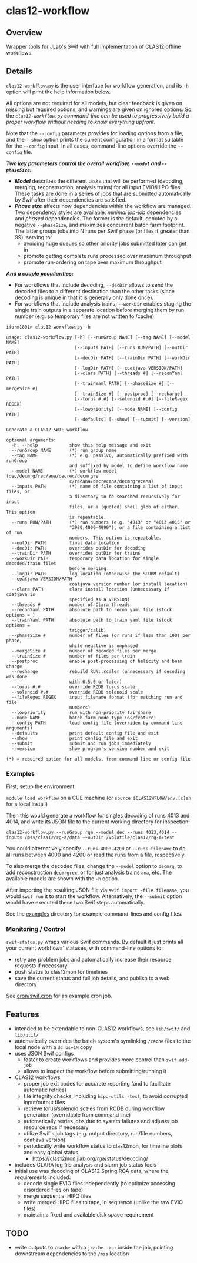 # clas12-workflow

## Overview
Wrapper tools for [JLab's Swif](https://scicomp.jlab.org/docs/swif) with full implementation of CLAS12 offline workflows.

## Details
`clas12-workflow.py` is the user interface for workflow generation, and its `-h` option will print the help information below.

All options are not required for all models, but clear feedback is given on missing but required options, and warnings are given on ignored options.  So the _`clas12-workflow.py` command-line can be used to progressively build a proper workflow without needing to know everything upfront_.

Note that the `--config` parameter provides for loading options from a file, and the `--show` option prints the current configuration in a format suitable for the `--config` input.  In all cases, command-line options override the `--config` file.

**_Two key parameters control the overall workflow, `--model` and `--phaseSize`:_**

* **_Model_** describes the different tasks that will be performed (decoding, merging, reconstruction, analysis trains) for all input EVIO/HIPO files.  These tasks are done in a series of jobs that are submitted automatically by Swif after their dependencies are satisfied.
* **_Phase size_** affects how dependencies within the workflow are managed.  Two dependency styles are available: _minimal job-job_ dependencies and _phased_ dependencies.  The former is the default, denoted by a negative `--phaseSize`, and maximizes concurrent batch farm footprint.  The latter groups jobs into N runs per Swif phase (or files if greater than 99), serving to:
  * avoiding huge queues so other priority jobs submitted later can get in
  * promote getting complete runs processed over maximum throughput
  * promote run-ordering on tape over maximum throughput

**_And a couple peculiarities:_**
* For workflows that include decoding, `--decDir` allows to send the decoded files to a different destination than the other tasks (since decoding is unique in that it is generally only done once).
* For workflows that include analysis trains, `--workDir` enables staging the single train outputs in a separate location before merging them by run number (e.g. so temporary files are not written to /cache)

```
ifarm1801> clas12-workflow.py -h

usage: clas12-workflow.py [-h] [--runGroup NAME] [--tag NAME] [--model NAME]
                          [--inputs PATH] [--runs RUN/PATH] [--outDir PATH]
                          [--decDir PATH] [--trainDir PATH] [--workDir PATH]
                          [--logDir PATH] [--coatjava VERSION/PATH]
                          [--clara PATH] [--threads #] [--reconYaml PATH]
                          [--trainYaml PATH] [--phaseSize #] [--mergeSize #]
                          [--trainSize #] [--postproc] [--recharge]
                          [--torus #.#] [--solenoid #.#] [--fileRegex REGEX]
                          [--lowpriority] [--node NAME] [--config PATH]
                          [--defaults] [--show] [--submit] [--version]

Generate a CLAS12 SWIF workflow.

optional arguments:
  -h, --help            show this help message and exit
  --runGroup NAME       (*) run group name
  --tag NAME            (*) e.g. pass1v0, automatically prefixed with runGroup
                        and suffixed by model to define workflow name
  --model NAME          (*) workflow model (dec/decmrg/rec/ana/decrec/decmrgre
                        c/recana/decrecana/decmrgrecana)
  --inputs PATH         (*) name of file containing a list of input files, or
                        a directory to be searched recursively for input
                        files, or a (quoted) shell glob of either. This option
                        is repeatable.
  --runs RUN/PATH       (*) run numbers (e.g. "4013" or "4013,4015" or
                        "3980,4000-4999"), or a file containing a list of run
                        numbers. This option is repeatable.
  --outDir PATH         final data location
  --decDir PATH         overrides outDir for decoding
  --trainDir PATH       overrides outDir for trains
  --workDir PATH        temporary data location for single decoded/train files
                        before merging
  --logDir PATH         log location (otherwise the SLURM default)
  --coatjava VERSION/PATH
                        coatjava version number (or install location)
  --clara PATH          clara install location (unnecessary if coatjava is
                        specified as a VERSION)
  --threads #           number of Clara threads
  --reconYaml PATH      absolute path to recon yaml file (stock options = )
  --trainYaml PATH      absolute path to train yaml file (stock options =
                        trigger/calib)
  --phaseSize #         number of files (or runs if less than 100) per phase,
                        while negative is unphased
  --mergeSize #         number of decoded files per merge
  --trainSize #         number of files per train
  --postproc            enable post-processing of helicity and beam charge
  --recharge            rebuild RUN::scaler (unnecessary if decoding was done
                        with 6.5.6 or later)
  --torus #.#           override RCDB torus scale
  --solenoid #.#        override RCDB solenoid scale
  --fileRegex REGEX     input filename format (for matching run and file
                        numbers)
  --lowpriority         run with non-priority fairshare
  --node NAME           batch farm node type (os/feature)
  --config PATH         load config file (overriden by command line arguments)
  --defaults            print default config file and exit
  --show                print config file and exit
  --submit              submit and run jobs immediately
  --version             show program's version number and exit

(*) = required option for all models, from command-line or config file

```

### Examples

First, setup the environment:

`module load workflow` on a CUE machine (or `source $CLAS12WFLOW/env.[c]sh` for a local install)

Then this would generate a workflow for singles decoding of runs 4013 and 4014, and write its JSON file to the current working directory for inspection:

`clas12-workflow.py --runGroup rga --model dec --runs 4013,4014 --inputs /mss/clas12/rg-a/data --outDir /volatile/clas12/rg-a/test`

You could alternatively specify `--runs 4000-4200` or `--runs filename` to do all runs between 4000 and 4200 or read the runs from a file, respectively.

To also merge the decoded files, change the `--model` option to `decmrg`, to add reconstruction `decmrgrec`, or for just analysis trains `ana`, etc.  The available models are shown with the `-h` option.

After importing the resulting JSON file via `swif import -file filename`, you would `swif run` it to start the workflow.  Alternatively, the `--submit` option would have executed these two Swif steps automatically.

See the [examples](./examples) directory for example command-lines and config files. 

### Monitoring / Control
`swif-status.py` wraps various Swif commands.  By default it just prints all your current workflows' statuses, with command-line options to:
* retry any problem jobs and automatically increase their resource requests if necessary
* push status to clas12mon for timelines
* save the current status and full job details, and publish to a web directory

See [cron/swif.cron](./cron/swif.cron) for an example cron job.

## Features
* intended to be extendable to non-CLAS12 workflows, see `lib/swif/` and `lib/util/`
* automatically overrides the batch system's symlinking `/cache` files to the local node with a `dd bs=1M` copy
* uses JSON Swif configs
  * faster to create workflows and provides more control than `swif add-job`
  * allows to inspect the workflow before submitting/running it
* CLAS12 workflows
  * proper job exit codes for accurate reporting (and to facilitate automatic retries)
  * file integrity checks, including `hipo-utils -test`, to avoid corrupted input/output files
  * retrieve torus/solenoid scales from RCDB during workflow generation (overridable from command line)
  * automatically retries jobs due to system failures and adjusts job resource reqs if necessary
  * utilize Swif's job tags (e.g. output directory, run/file numbers, coatjava version)
  * periodically write workflow status to clas12mon, for timeline plots and easy global status
    * https://clas12mon.jlab.org/rga/status/decoding/
* includes CLARA log file analysis and slurm job status tools
* initial use was decoding of CLAS12 Spring RGA data, where the requirements included:
  * decode single EVIO files independently (to optimize accessing disordered files on tape)
  * merge sequential HIPO files
  * write merged HIPO files to tape, in sequence (unlike the raw EVIO files)
  * maintain a fixed and available disk space requirement

## TODO
* write outputs to `/cache` with a `jcache -put` inside the job, pointing downstream dependencies to the `/mss` location


